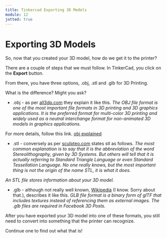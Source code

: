 ```yaml
---
title: Tinkercad Exporting 3D Models
module: 12
jotted: true
---
```


# Exporting 3D Models

So, now that you created your 3D model, how do we get it to the printer?

There are a couple of steps that we must follow.  In TinkerCad, you click on the **Export** button.

From there, you have three options, .obj, .stl and .glb for 3D Printing.

What is the difference? Might you ask?

* .obj - as per <a href="https://all3dp.com" target="_new">all3dp.com</a> they explain it like this.  <em>The OBJ file format is one of the most important file formats in 3D printing and 3D graphics applications. It is the preferred format for multi-color 3D printing and widely used as a neutral interchange format for non-animated 3D models in graphics applications.</em>

For more details, follow this link. <a href="https://all3dp.com/1/obj-file-format-3d-printing-cad/" target="_new">obj explained</a>

* .stl - conversely as per <a href="https://www.sculpteo.com/en/3d-learning-hub/create-3d-file/what-is-an-stl-file/" target="_new">sculpteo.com</a> states stl as follows. <em>The most common explanation is to say that it is the abbreviation of the word Stereolithography, given by 3D Systems. But others will tell that it is actually referring to Standard Triangle Language or even Standard Tessellation Language. No one really knows, but the most important thing is not the origin of the name STL, it is what it does.

An STL file stores information about your 3D model.</em>

* .glb - although not really well known, <a href="https://en.wikipedia.org/wiki/GlTF#GLB" target="_new">Wikipedia</a> (I know. Sorry about that.), describes it like this. <em>GLB file format is a binary form of glTF that includes textures instead of referencing them as external images. The .glb files are required in Facebook 3D Posts.</em>

After you have exported your 3D model into one of these formats, you still need to convert into something that the printer can recognize.

Continue one to find out what that is!

